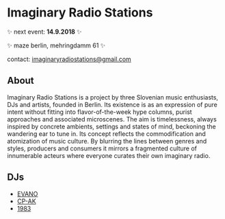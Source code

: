 # Imaginary Radio Stations

✨ next event: **14.9.2018** ✨

✨ maze berlin, mehringdamm 61 ✨

contact: imaginaryradiostations@gmail.com

## About

Imaginary Radio Stations is a project by three Slovenian music enthusiasts, DJs and artists, founded in Berlin. Its existence is as an expression of pure intent without fitting into flavor-of-the-week hype columns, purist approaches and associated microscenes. The aim is timelessness, always inspired by concrete ambients, settings and states of mind, beckoning the wandering ear to tune in. Its concept reflects the commodification and atomization of music culture. By blurring the lines between genres and styles, producers and consumers it mirrors a fragmented culture of innumerable acteurs where everyone curates their own imaginary radio.

## DJs

- [EVANO](https://soundcloud.com/evano)
- [CP-AK](https://soundcloud.com/cp-ak)
- [1983](https://soundcloud.com/198319831983)